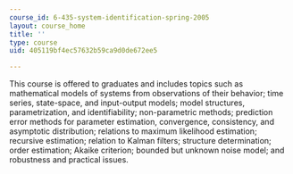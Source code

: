 ```yaml
---
course_id: 6-435-system-identification-spring-2005
layout: course_home
title: ''
type: course
uid: 405119bf4ec57632b59ca9d0de672ee5

---
```

This course is offered to graduates and includes topics such as mathematical models of systems from observations of their behavior; time series, state-space, and input-output models; model structures, parametrization, and identifiability; non-parametric methods; prediction error methods for parameter estimation, convergence, consistency, and asymptotic distribution; relations to maximum likelihood estimation; recursive estimation; relation to Kalman filters; structure determination; order estimation; Akaike criterion; bounded but unknown noise model; and robustness and practical issues.
